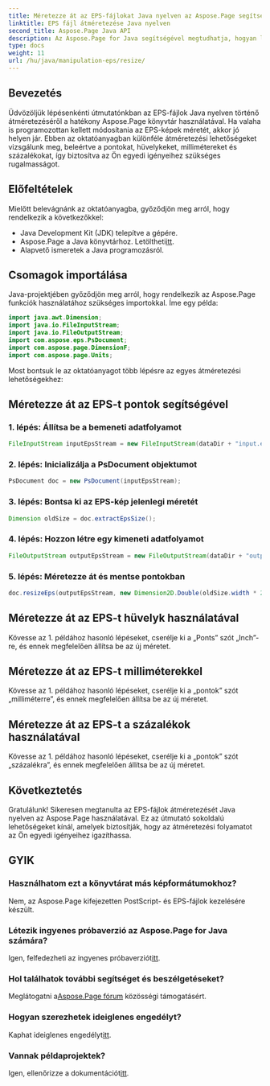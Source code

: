 ```yaml
---
title: Méretezze át az EPS-fájlokat Java nyelven az Aspose.Page segítségével
linktitle: EPS fájl átméretezése Java nyelven
second_title: Aspose.Page Java API
description: Az Aspose.Page for Java segítségével megtudhatja, hogyan lehet könnyedén átméretezni az EPS-fájlokat Java nyelven. Kövesse átfogó útmutatónkat a lépésenkénti utasításokért.
type: docs
weight: 11
url: /hu/java/manipulation-eps/resize/
---
```

## Bevezetés
Üdvözöljük lépésenkénti útmutatónkban az EPS-fájlok Java nyelven történő átméretezéséről a hatékony Aspose.Page könyvtár használatával. Ha valaha is programozottan kellett módosítania az EPS-képek méretét, akkor jó helyen jár. Ebben az oktatóanyagban különféle átméretezési lehetőségeket vizsgálunk meg, beleértve a pontokat, hüvelykeket, millimétereket és százalékokat, így biztosítva az Ön egyedi igényeihez szükséges rugalmasságot.
## Előfeltételek
Mielőtt belevágnánk az oktatóanyagba, győződjön meg arról, hogy rendelkezik a következőkkel:
- Java Development Kit (JDK) telepítve a gépére.
-  Aspose.Page a Java könyvtárhoz. Letöltheti[itt](https://releases.aspose.com/page/java/).
- Alapvető ismeretek a Java programozásról.
## Csomagok importálása
Java-projektjében győződjön meg arról, hogy rendelkezik az Aspose.Page funkciók használatához szükséges importokkal. Íme egy példa:
```java
import java.awt.Dimension;
import java.io.FileInputStream;
import java.io.FileOutputStream;
import com.aspose.eps.PsDocument;
import com.aspose.page.DimensionF;
import com.aspose.page.Units;

```
Most bontsuk le az oktatóanyagot több lépésre az egyes átméretezési lehetőségekhez:
## Méretezze át az EPS-t pontok segítségével
### 1. lépés: Állítsa be a bemeneti adatfolyamot
```java
FileInputStream inputEpsStream = new FileInputStream(dataDir + "input.eps");
```
### 2. lépés: Inicializálja a PsDocument objektumot
```java
PsDocument doc = new PsDocument(inputEpsStream);
```
### 3. lépés: Bontsa ki az EPS-kép jelenlegi méretét
```java
Dimension oldSize = doc.extractEpsSize();
```
### 4. lépés: Hozzon létre egy kimeneti adatfolyamot
```java
FileOutputStream outputEpsStream = new FileOutputStream(dataDir + "output_resize_points.eps");
```
### 5. lépés: Méretezze át és mentse pontokban
```java
doc.resizeEps(outputEpsStream, new Dimension2D.Double(oldSize.width * 2, oldSize.height * 2), Units.Points);
```
## Méretezze át az EPS-t hüvelyk használatával
Kövesse az 1. példához hasonló lépéseket, cserélje ki a „Ponts” szót „Inch”-re, és ennek megfelelően állítsa be az új méretet.
## Méretezze át az EPS-t milliméterekkel
Kövesse az 1. példához hasonló lépéseket, cserélje ki a „pontok” szót „milliméterre”, és ennek megfelelően állítsa be az új méretet.
## Méretezze át az EPS-t a százalékok használatával
Kövesse az 1. példához hasonló lépéseket, cserélje ki a „pontok” szót „százalékra”, és ennek megfelelően állítsa be az új méretet.
## Következtetés
Gratulálunk! Sikeresen megtanulta az EPS-fájlok átméretezését Java nyelven az Aspose.Page használatával. Ez az útmutató sokoldalú lehetőségeket kínál, amelyek biztosítják, hogy az átméretezési folyamatot az Ön egyedi igényeihez igazíthassa.

## GYIK
### Használhatom ezt a könyvtárat más képformátumokhoz?
Nem, az Aspose.Page kifejezetten PostScript- és EPS-fájlok kezelésére készült.
### Létezik ingyenes próbaverzió az Aspose.Page for Java számára?
Igen, felfedezheti az ingyenes próbaverziót[itt](https://releases.aspose.com/).
### Hol találhatok további segítséget és beszélgetéseket?
 Meglátogatni a[Aspose.Page fórum](https://forum.aspose.com/c/page/39) közösségi támogatásért.
### Hogyan szerezhetek ideiglenes engedélyt?
 Kaphat ideiglenes engedélyt[itt](https://purchase.aspose.com/temporary-license/).
### Vannak példaprojektek?
 Igen, ellenőrizze a dokumentációt[itt](https://reference.aspose.com/page/java/).